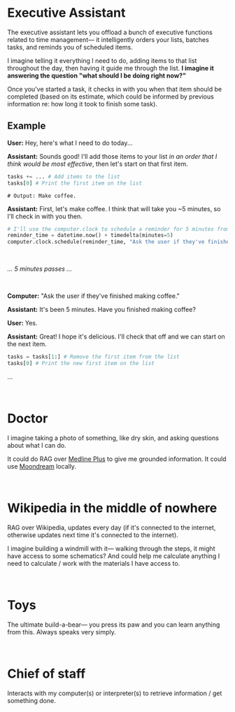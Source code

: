 # Executive Assistant

The executive assistant lets you offload a bunch of executive functions related to time management— it intelligently orders your lists, batches tasks, and reminds you of scheduled items.

I imagine telling it everything I need to do, adding items to that list throughout the day, then having it guide me through the list. **I imagine it answering the question "what should I be doing right now?"**

Once you've started a task, it checks in with you when that item should be completed (based on its estimate, which could be informed by previous information re: how long it took to finish some task).

## Example

**User:** Hey, here's what I need to do today...

**Assistant:** Sounds good! I'll add those items to your list *in an order that I think would be most effective*, then let's start on that first item.

```python
tasks += ... # Add items to the list
tasks[0] # Print the first item on the list
```
```
# Output: Make coffee.
```

**Assistant:** First, let's make coffee. I think that will take you ~5 minutes, so I'll check in with you then.

```python
# I'll use the computer.clock to schedule a reminder for 5 minutes from now.
reminder_time = datetime.now() + timedelta(minutes=5)
computer.clock.schedule(reminder_time, "Ask the user if they've finished making coffee.")
```

<br>

_... 5 minutes passes ..._

<br>

**Computer:** "Ask the user if they've finished making coffee."

**Assistant:** It's been 5 minutes. Have you finished making coffee?

**User:** Yes.

**Assistant:** Great! I hope it's delicious. I'll check that off and we can start on the next item.

```python
tasks = tasks[1:] # Remove the first item from the list
tasks[0] # Print the new first item on the list
```

...

<br>

# Doctor

I imagine taking a photo of something, like dry skin, and asking questions about what I can do.

It could do RAG over [Medline Plus](https://medlineplus.gov/) to give me grounded information. It could use [Moondream](https://github.com/vikhyat/moondream) locally.

<br>

# Wikipedia in the middle of nowhere

RAG over Wikipedia, updates every day (if it's connected to the internet, otherwise updates next time it's connected to the internet).

I imagine building a windmill with it— walking through the steps, it might have access to some schematics? And could help me calculate anything I need to calculate / work with the materials I have access to.

<br>

# Toys

The ultimate build-a-bear— you press its paw and you can learn anything from this. Always speaks very simply.

<br>

# Chief of staff

Interacts with my computer(s) or interpreter(s) to retrieve information / get something done.
